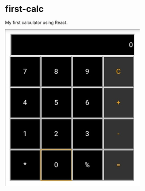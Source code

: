 # first-calc

My first calculator using React.  


![React-Calc-Preview](https://github.com/StringManolo/React-Practice/blob/main/first-calc/readme-resources/react-calc.jpg)
